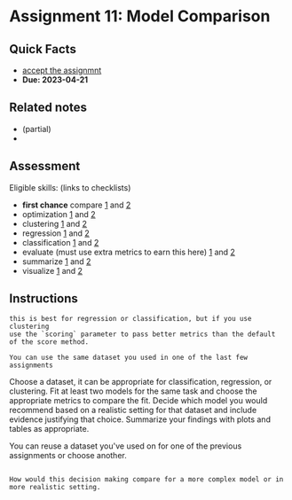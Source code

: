 
# Assignment 11: Model Comparison

## Quick Facts
-  [accept the assignmnt](https://classroom.github.com/a/OiTBewf-)
- __Due: 2023-04-21__

## Related notes

- [](../notes/2023-04-06) (partial)
- [](../notes/2023-04-11)

## Assessment

Eligible skills: (links to checklists)
- **first chance** compare [1](https://rhodyprog4ds.github.io/BrownFall22/syllabus/achievements.html#compare-level1) and [2](https://rhodyprog4ds.github.io/BrownFall22/syllabus/achievements.html#compare-level2)
- optimization [1](https://rhodyprog4ds.github.io/BrownFall22/syllabus/achievements.html#optimization-level1) and [2](https://rhodyprog4ds.github.io/BrownFall22/syllabus/achievements.html#optimization-level2)
- clustering [1](https://rhodyprog4ds.github.io/BrownFall22/syllabus/achievements.html#clustering-level1) and [2](https://rhodyprog4ds.github.io/BrownFall22/syllabus/achievements.html#clustering-level2)
- regression [1](https://rhodyprog4ds.github.io/BrownFall22/syllabus/achievements.html#regression-level1) and [2](https://rhodyprog4ds.github.io/BrownFall22/syllabus/achievements.html#regression-level2)
- classification [1](https://rhodyprog4ds.github.io/BrownFall22/syllabus/achievements.html#classification-level1) and [2](https://rhodyprog4ds.github.io/BrownFall22/syllabus/achievements.html#classification-level2)
- evaluate (must use extra metrics to earn this here) [1](https://rhodyprog4ds.github.io/BrownFall22/syllabus/achievements.html#evaluate-level1) and [2](https://rhodyprog4ds.github.io/BrownFall22/syllabus/achievements.html#evaluate-level2)
- summarize [1](https://rhodyprog4ds.github.io/BrownFall22/syllabus/achievements.html#summarize-level1) and [2](https://rhodyprog4ds.github.io/BrownFall22/syllabus/achievements.html#summarize-level2)
- visualize [1](https://rhodyprog4ds.github.io/BrownFall22/syllabus/achievements.html#visualize-level1) and [2](https://rhodyprog4ds.github.io/BrownFall22/syllabus/achievements.html#visualize-level2)


## Instructions




```{tip}
this is best for regression or classification, but if you use clustering
use the `scoring` parameter to pass better metrics than the default
of the score method.
```

```{hint}
You can use the same dataset you used in one of the last few assignments
```

Choose a dataset, it can be appropriate for classification, regression, or clustering. Fit at least two models for the same task and choose the appropriate metrics to compare the fit. Decide which model you would recommend based on a realistic setting for that dataset and include evidence justifying that choice. Summarize your findings with plots and tables as appropriate.

You can reuse a dataset you've used on for one of the previous assignments or choose another.

```{admonition} Think Ahead

How would this decision making compare for a more complex model or in more realistic setting.

```
